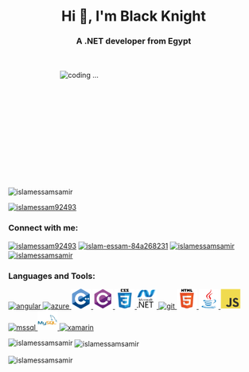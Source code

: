 <h1 align="center">Hi 👋, I'm Black Knight</h1>
<h3 align="center">A .NET developer from Egypt</h3>
<br>
<br>




<img  align="right" alt="coding ..." width="400" height="235" src="https://github.com/IslamEssamSamir/IslamEssamSamir/assets/104682652/ce39bc9a-85dc-4b52-878f-ea7430d89089">

<p align="left"> <img src="https://komarev.com/ghpvc/?username=islamessamsamir&label=Profile%20views&color=0e75b6&style=flat" alt="islamessamsamir" /> </p>

<p align="left"> <a href="https://twitter.com/islamessam92493" target="blank"><img src="https://img.shields.io/twitter/follow/islamessam92493?logo=twitter&style=for-the-badge" alt="islamessam92493" /></a> </p>

<h3 align="left">Connect with me:</h3>
<p align="left">
<a href="https://twitter.com/islamessam92493" target="blank"><img align="center" src="https://raw.githubusercontent.com/rahuldkjain/github-profile-readme-generator/master/src/images/icons/Social/twitter.svg" alt="islamessam92493" height="30" width="40" /></a>
<a href="https://linkedin.com/in/islam-essam-84a268231" target="blank"><img align="center" src="https://raw.githubusercontent.com/rahuldkjain/github-profile-readme-generator/master/src/images/icons/Social/linked-in-alt.svg" alt="islam-essam-84a268231" height="30" width="40" /></a>
<a href="https://fb.com/islamessamsamir" target="blank"><img align="center" src="https://raw.githubusercontent.com/rahuldkjain/github-profile-readme-generator/master/src/images/icons/Social/facebook.svg" alt="islamessamsamir" height="30" width="40" /></a>
<a href="https://instagram.com/islamessamsamir" target="blank"><img align="center" src="https://raw.githubusercontent.com/rahuldkjain/github-profile-readme-generator/master/src/images/icons/Social/instagram.svg" alt="islamessamsamir" height="30" width="40" /></a>
</p>

<h3 align="left">Languages and Tools:</h3>
<p align="left"> <a href="https://angular.io" target="_blank" rel="noreferrer"> <img src="https://angular.io/assets/images/logos/angular/angular.svg" alt="angular" width="40" height="40"/> </a> <a href="https://azure.microsoft.com/en-in/" target="_blank" rel="noreferrer"> <img src="https://www.vectorlogo.zone/logos/microsoft_azure/microsoft_azure-icon.svg" alt="azure" width="40" height="40"/> </a> <a href="https://www.w3schools.com/cpp/" target="_blank" rel="noreferrer"> <img src="https://raw.githubusercontent.com/devicons/devicon/master/icons/cplusplus/cplusplus-original.svg" alt="cplusplus" width="40" height="40"/> </a> <a href="https://www.w3schools.com/cs/" target="_blank" rel="noreferrer"> <img src="https://raw.githubusercontent.com/devicons/devicon/master/icons/csharp/csharp-original.svg" alt="csharp" width="40" height="40"/> </a> <a href="https://www.w3schools.com/css/" target="_blank" rel="noreferrer"> <img src="https://raw.githubusercontent.com/devicons/devicon/master/icons/css3/css3-original-wordmark.svg" alt="css3" width="40" height="40"/> </a> <a href="https://dotnet.microsoft.com/" target="_blank" rel="noreferrer"> <img src="https://raw.githubusercontent.com/devicons/devicon/master/icons/dot-net/dot-net-original-wordmark.svg" alt="dotnet" width="40" height="40"/> </a> <a href="https://git-scm.com/" target="_blank" rel="noreferrer"> <img src="https://www.vectorlogo.zone/logos/git-scm/git-scm-icon.svg" alt="git" width="40" height="40"/> </a> <a href="https://www.w3.org/html/" target="_blank" rel="noreferrer"> <img src="https://raw.githubusercontent.com/devicons/devicon/master/icons/html5/html5-original-wordmark.svg" alt="html5" width="40" height="40"/> </a> <a href="https://www.java.com" target="_blank" rel="noreferrer"> <img src="https://raw.githubusercontent.com/devicons/devicon/master/icons/java/java-original.svg" alt="java" width="40" height="40"/> </a> <a href="https://developer.mozilla.org/en-US/docs/Web/JavaScript" target="_blank" rel="noreferrer"> <img src="https://raw.githubusercontent.com/devicons/devicon/master/icons/javascript/javascript-original.svg" alt="javascript" width="40" height="40"/> </a> <a href="https://www.microsoft.com/en-us/sql-server" target="_blank" rel="noreferrer"> <img src="https://www.svgrepo.com/show/303229/microsoft-sql-server-logo.svg" alt="mssql" width="40" height="40"/> </a> <a href="https://www.mysql.com/" target="_blank" rel="noreferrer"> <img src="https://raw.githubusercontent.com/devicons/devicon/master/icons/mysql/mysql-original-wordmark.svg" alt="mysql" width="40" height="40"/> </a> <a href="https://dotnet.microsoft.com/apps/xamarin" target="_blank" rel="noreferrer"> <img src="https://raw.githubusercontent.com/detain/svg-logos/780f25886640cef088af994181646db2f6b1a3f8/svg/xamarin.svg" alt="xamarin" width="40" height="40"/> </a> </p>

<p><img align="left" src="https://github-readme-stats.vercel.app/api/top-langs?username=islamessamsamir&show_icons=true&locale=en&layout=compact" alt="islamessamsamir" /></p>

<p>&nbsp;<img align="center" src="https://github-readme-stats.vercel.app/api?username=islamessamsamir&show_icons=true&locale=en" alt="islamessamsamir" /></p>

<p><img align="center" src="https://github-readme-streak-stats.herokuapp.com/?user=islamessamsamir&" alt="islamessamsamir" /></p>
